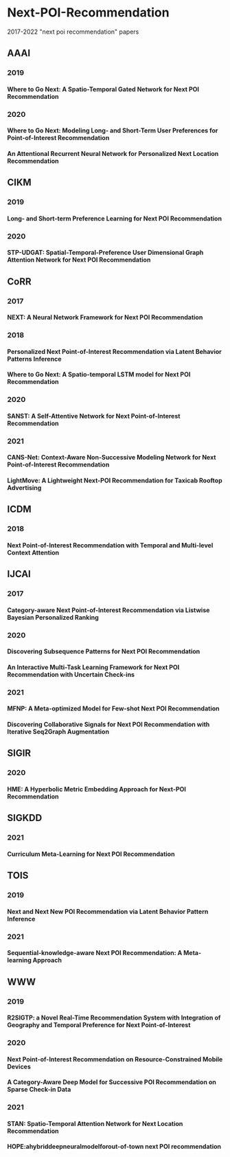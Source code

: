 # Next-POI-Recommendation
2017-2022 "next poi recommendation" papers

## AAAI
### 2019
#### Where to Go Next: A Spatio-Temporal Gated Network for Next POI Recommendation
### 2020
#### Where to Go Next: Modeling Long- and Short-Term User Preferences for Point-of-Interest Recommendation
#### An Attentional Recurrent Neural Network for Personalized Next Location Recommendation
## CIKM
### 2019
#### Long- and Short-term Preference Learning for Next POI Recommendation
### 2020
#### STP-UDGAT: Spatial-Temporal-Preference User Dimensional Graph Attention Network for Next POI Recommendation
## CoRR
### 2017
#### NEXT: A Neural Network Framework for Next POI Recommendation
### 2018
#### Personalized Next Point-of-Interest Recommendation via Latent Behavior Patterns Inference
#### Where to Go Next: A Spatio-temporal LSTM model for Next POI Recommendation
### 2020
#### SANST: A Self-Attentive Network for Next Point-of-Interest Recommendation
### 2021
#### CANS-Net: Context-Aware Non-Successive Modeling Network for Next Point-of-Interest Recommendation
#### LightMove: A Lightweight Next-POI Recommendation for Taxicab Rooftop Advertising
## ICDM
### 2018
#### Next Point-of-Interest Recommendation with Temporal and Multi-level Context Attention
## IJCAI
### 2017
#### Category-aware Next Point-of-Interest Recommendation via Listwise Bayesian Personalized Ranking
### 2020
#### Discovering Subsequence Patterns for Next POI Recommendation
#### An Interactive Multi-Task Learning Framework for Next POI Recommendation with Uncertain Check-ins
### 2021
#### MFNP: A Meta-optimized Model for Few-shot Next POI Recommendation
#### Discovering Collaborative Signals for Next POI Recommendation with Iterative Seq2Graph Augmentation
## SIGIR
### 2020
#### HME: A Hyperbolic Metric Embedding Approach for Next-POI Recommendation
## SIGKDD
### 2021
#### Curriculum Meta-Learning for Next POI Recommendation
## TOIS
### 2019
#### Next and Next New POI Recommendation via Latent Behavior Pattern Inference
### 2021
#### Sequential-knowledge-aware Next POI Recommendation: A Meta-learning Approach
## WWW
### 2019
#### R2SIGTP: a Novel Real-Time Recommendation System with Integration of Geography and Temporal Preference for Next Point-of-Interest
### 2020
#### Next Point-of-Interest Recommendation on Resource-Constrained Mobile Devices
#### A Category-Aware Deep Model for Successive POI Recommendation on Sparse Check-in Data
### 2021
#### STAN: Spatio-Temporal Attention Network for Next Location Recommendation
#### HOPE:ahybriddeepneuralmodelforout-of-town next POI recommendation

